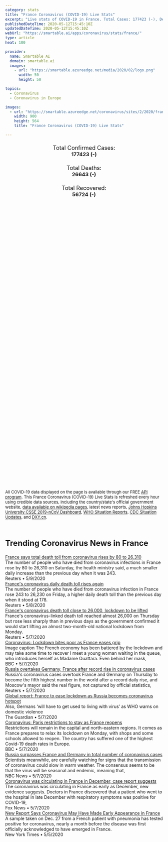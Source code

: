 ```yaml
---
category: stats
title: "France Coronavirus (COVID-19) Live Stats"
excerpt: "Live stats of COVID-19 in France. Total Cases: 177423 (-), Deaths: 26643 (-), Recoveries: 56724(-)."
publishedDateTime: 2020-05-12T15:45:10Z
updatedDateTime: 2020-05-12T15:45:10Z
webUrl: "https://smartable.ai/apps/coronavirus/stats/france/"
type: article
heat: 100

provider:
  name: Smartable AI
  domain: smartable.ai
  images:
    - url: "https://smartable.azureedge.net/media/2020/02/logo.png"
      width: 50
      height: 50

topics:
  - Coronavirus
  - Coronavirus in Europe

images:
  - url: "https://smartable.azureedge.net/coronavirus/sites/2/2020/france.jpg"
    width: 900
    height: 564
    title: "France Coronavirus (COVID-19) Live Stats"

---
```

<div class="total-stats" style="text-align: center;">
    <h3>
	    <div style="font-size: 18px; font-weight: 400;">Total Confirmed Cases:</div>
	    177423 (-)
    </h3>
    <h3>
	    <div style="font-size: 18px; font-weight: 400;">Total Deaths:</div>
	    26643 (-)
    </h3>
    <h3>
	    <div style="font-size: 18px; font-weight: 400;">Total Recovered:</div>
	    56724 (-)
    </h3>
</div>

<script type="text/javascript" src="https://www.gstatic.com/charts/loader.js"></script>

<div id="time_series_chart" style="width: 100%; height: 400px;"></div>
<script type="text/javascript">
  google.charts.load('current', {'packages':['corechart']});
  google.charts.setOnLoadCallback(drawChart);
  function drawChart() {
    var data = google.visualization.arrayToDataTable([
      ['Date', 'Total Cases', 'Total Deaths', 'Total Recovered'],
      ['1/22/2020', 0, 0, 0],['1/23/2020', 0, 0, 0],['1/24/2020', 2, 0, 0],['1/25/2020', 3, 0, 0],['1/26/2020', 3, 0, 0],['1/27/2020', 3, 0, 0],['1/28/2020', 4, 0, 0],['1/29/2020', 5, 0, 0],['1/30/2020', 5, 0, 0],['1/31/2020', 5, 0, 0],['2/1/2020', 6, 0, 0],['2/2/2020', 6, 0, 0],['2/3/2020', 6, 0, 0],['2/4/2020', 6, 0, 0],['2/5/2020', 6, 0, 0],['2/6/2020', 6, 0, 0],['2/7/2020', 6, 0, 0],['2/8/2020', 11, 0, 0],['2/9/2020', 11, 0, 0],['2/10/2020', 11, 0, 0],['2/11/2020', 11, 0, 0],['2/12/2020', 11, 0, 2],['2/13/2020', 11, 0, 2],['2/14/2020', 11, 0, 2],['2/15/2020', 12, 1, 4],['2/16/2020', 12, 1, 4],['2/17/2020', 12, 1, 4],['2/18/2020', 12, 1, 4],['2/19/2020', 12, 1, 4],['2/20/2020', 12, 1, 4],['2/21/2020', 12, 1, 4],['2/22/2020', 12, 1, 4],['2/23/2020', 12, 1, 4],['2/24/2020', 12, 1, 4],['2/25/2020', 14, 1, 11],['2/26/2020', 18, 2, 11],['2/27/2020', 38, 2, 11],['2/28/2020', 57, 2, 11],['2/29/2020', 100, 2, 12],['3/1/2020', 130, 2, 12],['3/2/2020', 191, 3, 12],['3/3/2020', 204, 4, 12],['3/4/2020', 285, 4, 12],['3/5/2020', 377, 6, 12],['3/6/2020', 653, 9, 12],['3/7/2020', 949, 11, 12],['3/8/2020', 1126, 19, 12],['3/9/2020', 1209, 19, 12],['3/10/2020', 1784, 33, 12],['3/11/2020', 2281, 48, 12],['3/12/2020', 2281, 61, 12],['3/13/2020', 3661, 79, 12],['3/14/2020', 4469, 91, 12],['3/15/2020', 4499, 127, 12],['3/16/2020', 6633, 148, 12],['3/17/2020', 7652, 175, 602],['3/18/2020', 9043, 264, 602],['3/19/2020', 10871, 372, 1295],['3/20/2020', 12612, 450, 1587],['3/21/2020', 14282, 562, 1587],['3/22/2020', 16018, 674, 2200],['3/23/2020', 19856, 860, 2200],['3/24/2020', 22304, 1100, 3281],['3/25/2020', 25233, 1331, 3900],['3/26/2020', 29155, 1696, 4948],['3/27/2020', 32964, 1995, 5700],['3/28/2020', 37575, 2314, 5700],['3/29/2020', 40174, 2606, 7202],['3/30/2020', 44550, 3024, 7927],['3/31/2020', 52128, 3523, 9444],['4/1/2020', 56989, 4032, 10935],['4/2/2020', 59105, 5387, 12428],['4/3/2020', 64338, 6507, 14008],['4/4/2020', 68605, 7560, 15438],['4/5/2020', 70478, 8078, 16183],['4/6/2020', 74390, 8911, 17250],['4/7/2020', 78167, 10328, 19337],['4/8/2020', 82048, 10869, 21254],['4/9/2020', 86334, 12210, 23206],['4/10/2020', 90676, 13197, 24932],['4/11/2020', 93790, 13832, 26391],['4/12/2020', 120633, 14393, 27186],['4/13/2020', 124298, 14967, 27718],['4/14/2020', 130253, 15729, 28805],['4/15/2020', 133470, 17167, 30955],['4/16/2020', 145960, 17920, 32812],['4/17/2020', 147969, 18681, 34420],['4/18/2020', 147969, 19323, 35983],['4/19/2020', 152894, 19718, 36578],['4/20/2020', 155275, 20265, 37409],['4/21/2020', 155650, 20796, 39181],['4/22/2020', 155860, 21340, 40657],['4/23/2020', 158183, 21856, 42088],['4/24/2020', 159828, 22245, 43493],['4/25/2020', 161488, 22614, 44594],['4/26/2020', 162100, 22856, 44903],['4/27/2020', 165842, 23293, 45513],['4/28/2020', 167605, 23660, 46886],['4/29/2020', 167605, 24087, 48228],['4/30/2020', 167605, 24376, 49476],['5/1/2020', 168000, 24568, 50019],['5/2/2020', 168396, 24760, 50562],['5/3/2020', 168693, 24895, 50784],['5/4/2020', 169462, 25201, 51371],['5/5/2020', 170551, 25531, 52736],['5/6/2020', 174191, 25809, 53972],['5/7/2020', 174791, 25987, 55027],['5/8/2020', 176079, 26230, 55782],['5/9/2020', 176658, 26310, 56038],['5/10/2020', 176970, 26380, 56217],['5/11/2020', 177423, 26643, 56724],['5/12/2020', 177423, 26643, 56724],
    ]);
    var options = {
      curveType: 'none',
      chartArea: {'width': '80%', 'height': '80%'},
      legend: { position: 'top' },
      lineWidth: 5,
      colors: ['#f60109', '#444444', '#81B71F']
    };
    var chart = new google.visualization.LineChart(document.getElementById('time_series_chart'));
    chart.draw(data, options);
  }
</script>

<div id="geo_chart" style="width: 100%; height: 500px;"></div>
<script type="text/javascript">
  google.charts.load('current', {
    'packages':['geochart'],
    'mapsApiKey': 'AIzaSyDk1HhVhLaveyKrUhhHZ5YwzIpEcbdal6U'
  });
  google.charts.setOnLoadCallback(drawRegionsMap);
  function drawRegionsMap() {
    var data = google.visualization.arrayToDataTable([
      ['Location', 'Total Cases', 'Total Deaths'],
      ["France", 177423, 26643]
    ]);
    var options = {
      backgroundColor: {fill:'transparent',stroke:'#FFF' ,strokeWidth:0 }, 
      region: 'FR',
      resolution: 'countries', 
      legend: 'none',
      colorAxis: {
          colors: ['#FFE2E2', '#f60109']
      }
    };
    var chart = new google.visualization.GeoChart(document.getElementById('geo_chart'));
    chart.draw(data, options);
  };
</script>



<span style="font-size: 13px">All COVID-19 data displayed on the page is available through our FREE <a href="https://developer.smartable.ai">API program</a>. This France Coronavirus (COVID-19) Live Stats is refreshed every hour using credible data sources, including the country/state's official government website, <a href="https://en.wikipedia.org/wiki/2019%E2%80%9320_coronavirus_pandemic" target="_blank">data available on wikipedia pages</a>, latest news reports, <a href="https://systems.jhu.edu/research/public-health/ncov/" target="_blank">Johns Hopkins University CSSE 2019-nCoV Dashboard</a>, <a href="https://www.who.int/emergencies/diseases/novel-coronavirus-2019/situation-reports" target="_blank">WHO Situation Reports</a>, <a href="https://www.cdc.gov/coronavirus/2019-ncov/index.html" target="_blank">CDC Situation Updates</a>, and <a href="https://ncov.dxy.cn/ncovh5/view/pneumonia" target="_blank">DXY.cn</a>.</span>


<h2 id="news" class="center" style="margin-top: 60px; font-size: 25px;">Trending Coronavirus News in France</h2>
<div class="row">
<div class="col-md-6 col-sm-12">
  <div class="content-card">
	<a href="https://www.reuters.com/article/us-health-coronavirus-france-idUSKBN22L0RR"><div class="card-image" style="background-image: url(https://s3.reutersmedia.net/resources/r/?m=02&d=20200509&t=2&i=1518050729&w=&fh=545px&fw=&ll=&pl=&sq=&r=LYNXMPEG480MO)"></div></a>
	<div class="content">
		<div class="card-title"><a href="https://www.reuters.com/article/us-health-coronavirus-france-idUSKBN22L0RR">France says total death toll from coronavirus rises by 80 to 26,310</a></div>
		<div class="card-excerpt">The number of people who have died from coronavirus infections in France rose by 80 to 26,310 on Saturday, the health ministry said, a much smaller daily increase than the previous day when it was 243.</div>
		<div class="card-meta">
			<span class="card-provider">Reuters</span> • <span class="card-date">5/9/2020</span>
		</div>
	</div>
  </div>
</div>
<div class="col-md-6 col-sm-12">
  <div class="content-card">
	<a href="https://www.reuters.com/article/us-health-coronavirus-france-casualties-idUSKBN22K2J9"><div class="card-image" style="background-image: url(https://s4.reutersmedia.net/resources_v3/images/rcom-default.png)"></div></a>
	<div class="content">
		<div class="card-title"><a href="https://www.reuters.com/article/us-health-coronavirus-france-casualties-idUSKBN22K2J9">France's coronavirus daily death toll rises again</a></div>
		<div class="card-excerpt">The number of people who have died from coronavirus infection in France rose 243 to 26,230 on Friday, a higher daily death toll than the previous day when it stood at 178.</div>
		<div class="card-meta">
			<span class="card-provider">Reuters</span> • <span class="card-date">5/8/2020</span>
		</div>
	</div>
  </div>
</div>
<div class="col-md-6 col-sm-12">
  <div class="content-card">
	<a href="https://www.reuters.com/article/us-health-coronavirus-france-casualties/frances-coronavirus-death-toll-close-to-26000-lockdown-to-be-lifted-idUSKBN22J2X0"><div class="card-image" style="background-image: url(https://s1.reutersmedia.net/resources/r/?m=02&d=20200507&t=2&i=1517843971&w=&fh=545px&fw=&ll=&pl=&sq=&r=LYNXMPEG461SA)"></div></a>
	<div class="content">
		<div class="card-title"><a href="https://www.reuters.com/article/us-health-coronavirus-france-casualties/frances-coronavirus-death-toll-close-to-26000-lockdown-to-be-lifted-idUSKBN22J2X0">France's coronavirus death toll close to 26,000, lockdown to be lifted</a></div>
		<div class="card-excerpt">France's coronavirus-linked death toll reached almost 26,000 on Thursday but rose less sharply than in previous days as the government confirmed it would start lifting an almost two-month-old national lockdown from Monday.</div>
		<div class="card-meta">
			<span class="card-provider">Reuters</span> • <span class="card-date">5/7/2020</span>
		</div>
	</div>
  </div>
</div>
<div class="col-md-6 col-sm-12">
  <div class="content-card">
	<a href="https://www.bbc.com/news/world-europe-52557722?intlink_from_url=&link_location=live-reporting-story"><div class="card-image" style="background-image: url(https://ichef.bbci.co.uk/news/1024/cpsprodpb/D9AF/production/_112172755_f10792f4-45e6-498c-bf6f-95cb2a3b0287.jpg)"></div></a>
	<div class="content">
		<div class="card-title"><a href="https://www.bbc.com/news/world-europe-52557722?intlink_from_url=&link_location=live-reporting-story">Coronavirus: Lockdown bites poor as France eases grip</a></div>
		<div class="card-excerpt">Image caption The French economy has been battered by the lockdown and may take some time to recover I meet a young woman waiting in the queue, who introduces herself as Madame Ouattara. Even behind her mask,</div>
		<div class="card-meta">
			<span class="card-provider">BBC</span> • <span class="card-date">5/7/2020</span>
		</div>
	</div>
  </div>
</div>
<div class="col-md-6 col-sm-12">
  <div class="content-card">
	<a href="https://www.reuters.com/article/us-health-coronavirus-russia-cases-idUSKBN22J0ZR"><div class="card-image" style="background-image: url(https://s2.reutersmedia.net/resources/r/?m=02&d=20200507&t=2&i=1517768397&w=&fh=545px&fw=&ll=&pl=&sq=&r=LYNXMPEG460HF)"></div></a>
	<div class="content">
		<div class="card-title"><a href="https://www.reuters.com/article/us-health-coronavirus-russia-cases-idUSKBN22J0ZR">Russia overtakes Germany, France after record rise in coronavirus cases</a></div>
		<div class="card-excerpt">Russia's coronavirus cases overtook France and Germany on Thursday to become the fifth highest number in the world after a record daily rise, and Moscow's mayor said the real figure, not captured by official statistics,</div>
		<div class="card-meta">
			<span class="card-provider">Reuters</span> • <span class="card-date">5/7/2020</span>
		</div>
	</div>
  </div>
</div>
<div class="col-md-6 col-sm-12">
  <div class="content-card">
	<a href="https://www.theguardian.com/world/2020/may/07/global-report-france-to-ease-lockdown-as-russia-becomes-coronavirus-hotspot"><div class="card-image" style="background-image: url(https://i.guim.co.uk/img/media/2de55396a46ae2ac821b3491c2f59a128eb47f55/0_199_4000_2399/master/4000.jpg?width=300&quality=45&auto=format&fit=max&dpr=2&s=02c8d396058e98cf999125969e127dd5)"></div></a>
	<div class="content">
		<div class="card-title"><a href="https://www.theguardian.com/world/2020/may/07/global-report-france-to-ease-lockdown-as-russia-becomes-coronavirus-hotspot">Global report: France to ease lockdown as Russia becomes coronavirus hotspot</a></div>
		<div class="card-excerpt">Also, Germans ‘will have to get used to living with virus’ as WHO warns on domestic violence</div>
		<div class="card-meta">
			<span class="card-provider">The Guardian</span> • <span class="card-date">5/7/2020</span>
		</div>
	</div>
  </div>
</div>
<div class="col-md-6 col-sm-12">
  <div class="content-card">
	<a href="https://www.bbc.com/news/world-europe-52579482"><div class="card-image" style="background-image: url(https://ichef.bbci.co.uk/news/1024/cpsprodpb/144B8/production/_112182138_mediaitem112182137.jpg)"></div></a>
	<div class="content">
		<div class="card-title"><a href="https://www.bbc.com/news/world-europe-52579482">Coronavirus: Paris restrictions to stay as France reopens</a></div>
		<div class="card-excerpt">Restrictions will remain in the capital and north-eastern regions. It comes as France prepares to relax its lockdown on Monday, with shops and some schools allowed to reopen. The country has suffered one of the highest Covid-19 death rates in Europe.</div>
		<div class="card-meta">
			<span class="card-provider">BBC</span> • <span class="card-date">5/7/2020</span>
		</div>
	</div>
  </div>
</div>
<div class="col-md-6 col-sm-12">
  <div class="content-card">
	<a href="https://www.nbcnews.com/health/health-news/live-blog/2020-05-07-coronavirus-news-n1201801/ncrd1201841"><div class="card-image" style="background-image: url(https://nodeassets.nbcnews.com/cdnassets/projects/socialshareimages-bento/og-nbcnews1200x630.png)"></div></a>
	<div class="content">
		<div class="card-title"><a href="https://www.nbcnews.com/health/health-news/live-blog/2020-05-07-coronavirus-news-n1201801/ncrd1201841">Russia surpasses France and Germany in total number of coronavirus cases</a></div>
		<div class="card-excerpt">Scientists meanwhile, are carefully watching for signs that the transmission of coronavirus could slow in warm weather. The consensus seems to be that the virus will be seasonal and endemic, meaning that,</div>
		<div class="card-meta">
			<span class="card-provider">NBC News</span> • <span class="card-date">5/7/2020</span>
		</div>
	</div>
  </div>
</div>
<div class="col-md-6 col-sm-12">
  <div class="content-card">
	<a href="https://www.foxnews.com/science/coronavirus-was-circulating-in-france-in-december-case-report-suggests"><div class="card-image" style="background-image: url(https://a57.foxnews.com/static.foxnews.com/foxnews.com/content/uploads/2018/09/640/320/istock-492070598.jpg?ve=1&tl=1)"></div></a>
	<div class="content">
		<div class="card-title"><a href="https://www.foxnews.com/science/coronavirus-was-circulating-in-france-in-december-case-report-suggests">Coronavirus was circulating in France in December, case report suggests</a></div>
		<div class="card-excerpt">The coronavirus was circulating in France as early as December, new evidence suggests. Doctors in France discovered that a patient who went to the hospital in late December with respiratory symptoms was positive for COVID-19,</div>
		<div class="card-meta">
			<span class="card-provider">Fox News</span> • <span class="card-date">5/7/2020</span>
		</div>
	</div>
  </div>
</div>
<div class="col-md-6 col-sm-12">
  <div class="content-card">
	<a href="https://www.nytimes.com/2020/05/05/world/europe/france-coronavirus-timeline.html"><div class="card-image" style="background-image: url(https://static01.nyt.com/images/2020/05/05/world/05virus-france-copy/05virus-france-copy-facebookJumbo-v2.jpg)"></div></a>
	<div class="content">
		<div class="card-title"><a href="https://www.nytimes.com/2020/05/05/world/europe/france-coronavirus-timeline.html">New Report Says Coronavirus May Have Made Early Appearance in France</a></div>
		<div class="card-excerpt">A sample taken on Dec. 27 from a French patient with pneumonia has tested positive for coronavirus, nearly a month before the disease was first officially acknowledged to have emerged in France.</div>
		<div class="card-meta">
			<span class="card-provider">New York Times</span> • <span class="card-date">5/5/2020</span>
		</div>
	</div>
  </div>
</div>

</div>

